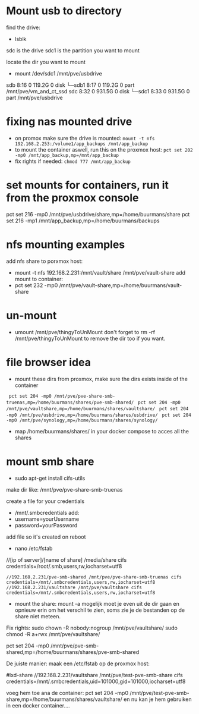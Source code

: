 # Mount usb to directory
find the drive:
 - lsblk

sdc is the drive
sdc1 is the partition you want to mount

locate the dir you want to mount
- mount /dev/sdc1 /mnt/pve/usbdrive

sdb                            8:16   0 119.2G  0 disk 
└─sdb1                         8:17   0 119.2G  0 part /mnt/pve/vm_and_ct_ssd
sdc                            8:32   0 931.5G  0 disk 
└─sdc1                         8:33   0 931.5G  0 part /mnt/pve/usbdrive


# fixing nas mounted drive
 - on promox make sure the drive is mounted:
``` mount -t nfs 192.168.2.253:/volume1/app_backups /mnt/app_backup ```
 - to mount the container aswell, run this on the proxmox host:
```pct set 202 -mp0 /mnt/app_backup,mp=/mnt/app_backup```
 - fix rights if needed: ```chmod 777 /mnt/app_backup```

# set mounts for containers, run it from the proxmox console
 pct set 216 -mp0 /mnt/pve/usbdrive/share,mp=/home/buurmans/share
 pct set 216 -mp1 /mnt/app_backup,mp=/home/buurmans/backups

# nfs mounting examples 
add nfs share to porxmox host:
 - mount -t nfs 192.168.2.231:/mnt/vault/share /mnt/pve/vault-share
add mount to container:
 - pct set 232 -mp0 /mnt/pve/vault-share,mp=/home/buurmans/vault-share

# un-mount
 - umount /mnt/pve/thingyToUnMount
don't forget to rm -rf /mnt/pve/thingyToUnMount to remove the dir too if you want.

# file browser idea
- mount these dirs from proxmox, make sure the dirs exists inside of the container

``` pct set 204 -mp0 /mnt/pve/pve-share-smb-truenas,mp=/home/buurmans/shares/pve-smb-shared/```
``` pct set 204 -mp0 /mnt/pve/vaultshare,mp=/home/buurmans/shares/vaultshare/```
``` pct set 204 -mp0 /mnt/pve/usbdrive,mp=/home/buurmans/shares/usbdrive/```
``` pct set 204 -mp0 /mnt/pve/synology,mp=/home/buurmans/shares/synology/```

- map /home/buurmans/shares/ in your docker compose to acces all the shares

# mount smb share
 - sudo apt-get install cifs-utils

make dir like: /mnt/pve/pve-share-smb-truenas

create a file for your credentials
  - /mnt/.smbcredentials
add:
 - username=yourUsername
 - password=yourPassword

add file so it's created on reboot
 - nano /etc/fstab

//[ip of server]/[name of share] /media/share cifs credentials=/root/.smb,users,rw,iocharset=utf8
```
//192.168.2.231/pve-smb-shared /mnt/pve/pve-share-smb-truenas cifs credentials=/mnt/.smbcredentials,users,rw,iocharset=utf8
//192.168.2.231/vaultshare /mnt/pve/vaultshare cifs credentials=/mnt/.smbcredentials,users,rw,iocharset=utf8

```
 - mount the share:
 mount -a
mogelijk moet je even uit de dir gaan en opnieuw erin om het verschil te zien, soms zie je de bestanden op de share niet meteen.

Fix rights:
sudo chown -R nobody:nogroup /mnt/pve/vaultshare/
sudo chmod -R a+rwx /mnt/pve/vaultshare/

pct set 204 -mp0 /mnt/pve/pve-smb-shared,mp=/home/buurmans/shares/pve-smb-shared



De juiste manier:
maak een /etc/fstab op de proxmox host:

#lxd-share
//192.168.2.231/vaultshare /mnt/pve/test-pve-smb-share cifs credentials=/mnt/.smbcredentials,uid=101000,gid=101000,iocharset=utf8

voeg hem toe ana de container:
pct set 204 -mp0 /mnt/pve/test-pve-smb-share,mp=/home/buurmans/shares/vaultshare/
en nu kan je hem gebruiken in een docker container....